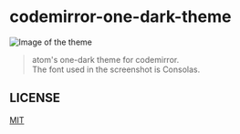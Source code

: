 # codemirror-one-dark-theme
![Image of the theme](https://raw.githubusercontent.com/Aerobird98/Page/gh-pages/lib/img/Artwork/codemirror-one-dark.PNG)
>atom's one-dark theme for codemirror.<br>
>The font used in the screenshot is Consolas.

## LICENSE
[MIT](https://raw.githubusercontent.com/Aerobird98/codemirror-one-dark-theme/master/LICENSE)
